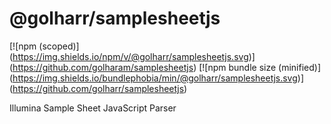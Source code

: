 # @golharr/samplesheetjs

[![npm (scoped)] (https://img.shields.io/npm/v/@golharr/samplesheetjs.svg)] (https://github.com/golharam/samplesheetjs)
[![npm bundle size (minified)] (https://img.shields.io/bundlephobia/min/@golharr/samplesheetjs.svg)] (https://github.com/golharr/samplesheetjs)

Illumina Sample Sheet JavaScript Parser
